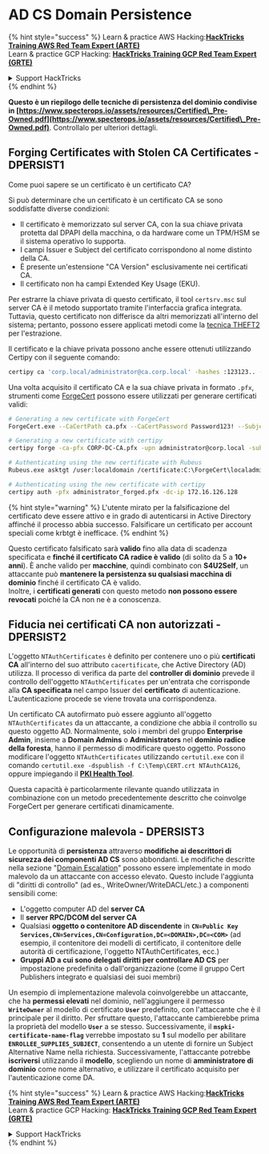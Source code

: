 # AD CS Domain Persistence

{% hint style="success" %}
Learn & practice AWS Hacking:<img src="/.gitbook/assets/arte.png" alt="" data-size="line">[**HackTricks Training AWS Red Team Expert (ARTE)**](https://training.hacktricks.xyz/courses/arte)<img src="/.gitbook/assets/arte.png" alt="" data-size="line">\
Learn & practice GCP Hacking: <img src="/.gitbook/assets/grte.png" alt="" data-size="line">[**HackTricks Training GCP Red Team Expert (GRTE)**<img src="/.gitbook/assets/grte.png" alt="" data-size="line">](https://training.hacktricks.xyz/courses/grte)

<details>

<summary>Support HackTricks</summary>

* Check the [**subscription plans**](https://github.com/sponsors/carlospolop)!
* **Join the** 💬 [**Discord group**](https://discord.gg/hRep4RUj7f) or the [**telegram group**](https://t.me/peass) or **follow** us on **Twitter** 🐦 [**@hacktricks\_live**](https://twitter.com/hacktricks\_live)**.**
* **Share hacking tricks by submitting PRs to the** [**HackTricks**](https://github.com/carlospolop/hacktricks) and [**HackTricks Cloud**](https://github.com/carlospolop/hacktricks-cloud) github repos.

</details>
{% endhint %}

**Questo è un riepilogo delle tecniche di persistenza del dominio condivise in [https://www.specterops.io/assets/resources/Certified\_Pre-Owned.pdf](https://www.specterops.io/assets/resources/Certified\_Pre-Owned.pdf)**. Controllalo per ulteriori dettagli.

## Forging Certificates with Stolen CA Certificates - DPERSIST1

Come puoi sapere se un certificato è un certificato CA?

Si può determinare che un certificato è un certificato CA se sono soddisfatte diverse condizioni:

- Il certificato è memorizzato sul server CA, con la sua chiave privata protetta dal DPAPI della macchina, o da hardware come un TPM/HSM se il sistema operativo lo supporta.
- I campi Issuer e Subject del certificato corrispondono al nome distinto della CA.
- È presente un'estensione "CA Version" esclusivamente nei certificati CA.
- Il certificato non ha campi Extended Key Usage (EKU).

Per estrarre la chiave privata di questo certificato, il tool `certsrv.msc` sul server CA è il metodo supportato tramite l'interfaccia grafica integrata. Tuttavia, questo certificato non differisce da altri memorizzati all'interno del sistema; pertanto, possono essere applicati metodi come la [tecnica THEFT2](certificate-theft.md#user-certificate-theft-via-dpapi-theft2) per l'estrazione.

Il certificato e la chiave privata possono anche essere ottenuti utilizzando Certipy con il seguente comando:
```bash
certipy ca 'corp.local/administrator@ca.corp.local' -hashes :123123.. -backup
```
Una volta acquisito il certificato CA e la sua chiave privata in formato `.pfx`, strumenti come [ForgeCert](https://github.com/GhostPack/ForgeCert) possono essere utilizzati per generare certificati validi:
```bash
# Generating a new certificate with ForgeCert
ForgeCert.exe --CaCertPath ca.pfx --CaCertPassword Password123! --Subject "CN=User" --SubjectAltName localadmin@theshire.local --NewCertPath localadmin.pfx --NewCertPassword Password123!

# Generating a new certificate with certipy
certipy forge -ca-pfx CORP-DC-CA.pfx -upn administrator@corp.local -subject 'CN=Administrator,CN=Users,DC=CORP,DC=LOCAL'

# Authenticating using the new certificate with Rubeus
Rubeus.exe asktgt /user:localdomain /certificate:C:\ForgeCert\localadmin.pfx /password:Password123!

# Authenticating using the new certificate with certipy
certipy auth -pfx administrator_forged.pfx -dc-ip 172.16.126.128
```
{% hint style="warning" %}
L'utente mirato per la falsificazione del certificato deve essere attivo e in grado di autenticarsi in Active Directory affinché il processo abbia successo. Falsificare un certificato per account speciali come krbtgt è inefficace.
{% endhint %}

Questo certificato falsificato sarà **valido** fino alla data di scadenza specificata e **finché il certificato CA radice è valido** (di solito da 5 a **10+ anni**). È anche valido per **macchine**, quindi combinato con **S4U2Self**, un attaccante può **mantenere la persistenza su qualsiasi macchina di dominio** finché il certificato CA è valido.\
Inoltre, i **certificati generati** con questo metodo **non possono essere revocati** poiché la CA non ne è a conoscenza.

## Fiducia nei certificati CA non autorizzati - DPERSIST2

L'oggetto `NTAuthCertificates` è definito per contenere uno o più **certificati CA** all'interno del suo attributo `cacertificate`, che Active Directory (AD) utilizza. Il processo di verifica da parte del **controller di dominio** prevede il controllo dell'oggetto `NTAuthCertificates` per un'entrata che corrisponde alla **CA specificata** nel campo Issuer del **certificato** di autenticazione. L'autenticazione procede se viene trovata una corrispondenza.

Un certificato CA autofirmato può essere aggiunto all'oggetto `NTAuthCertificates` da un attaccante, a condizione che abbia il controllo su questo oggetto AD. Normalmente, solo i membri del gruppo **Enterprise Admin**, insieme a **Domain Admins** o **Administrators** nel **dominio radice della foresta**, hanno il permesso di modificare questo oggetto. Possono modificare l'oggetto `NTAuthCertificates` utilizzando `certutil.exe` con il comando `certutil.exe -dspublish -f C:\Temp\CERT.crt NTAuthCA126`, oppure impiegando il [**PKI Health Tool**](https://docs.microsoft.com/en-us/troubleshoot/windows-server/windows-security/import-third-party-ca-to-enterprise-ntauth-store#method-1---import-a-certificate-by-using-the-pki-health-tool).

Questa capacità è particolarmente rilevante quando utilizzata in combinazione con un metodo precedentemente descritto che coinvolge ForgeCert per generare certificati dinamicamente.

## Configurazione malevola - DPERSIST3

Le opportunità di **persistenza** attraverso **modifiche ai descrittori di sicurezza dei componenti AD CS** sono abbondanti. Le modifiche descritte nella sezione "[Domain Escalation](domain-escalation.md)" possono essere implementate in modo malevolo da un attaccante con accesso elevato. Questo include l'aggiunta di "diritti di controllo" (ad es., WriteOwner/WriteDACL/etc.) a componenti sensibili come:

- L'oggetto computer AD del **server CA**
- Il **server RPC/DCOM del server CA**
- Qualsiasi **oggetto o contenitore AD discendente** in **`CN=Public Key Services,CN=Services,CN=Configuration,DC=<DOMAIN>,DC=<COM>`** (ad esempio, il contenitore dei modelli di certificato, il contenitore delle autorità di certificazione, l'oggetto NTAuthCertificates, ecc.)
- **Gruppi AD a cui sono delegati diritti per controllare AD CS** per impostazione predefinita o dall'organizzazione (come il gruppo Cert Publishers integrato e qualsiasi dei suoi membri)

Un esempio di implementazione malevola coinvolgerebbe un attaccante, che ha **permessi elevati** nel dominio, nell'aggiungere il permesso **`WriteOwner`** al modello di certificato **`User`** predefinito, con l'attaccante che è il principale per il diritto. Per sfruttare questo, l'attaccante cambierebbe prima la proprietà del modello **`User`** a se stesso. Successivamente, il **`mspki-certificate-name-flag`** verrebbe impostato su **1** sul modello per abilitare **`ENROLLEE_SUPPLIES_SUBJECT`**, consentendo a un utente di fornire un Subject Alternative Name nella richiesta. Successivamente, l'attaccante potrebbe **iscriversi** utilizzando il **modello**, scegliendo un nome di **amministratore di dominio** come nome alternativo, e utilizzare il certificato acquisito per l'autenticazione come DA.


{% hint style="success" %}
Learn & practice AWS Hacking:<img src="/.gitbook/assets/arte.png" alt="" data-size="line">[**HackTricks Training AWS Red Team Expert (ARTE)**](https://training.hacktricks.xyz/courses/arte)<img src="/.gitbook/assets/arte.png" alt="" data-size="line">\
Learn & practice GCP Hacking: <img src="/.gitbook/assets/grte.png" alt="" data-size="line">[**HackTricks Training GCP Red Team Expert (GRTE)**<img src="/.gitbook/assets/grte.png" alt="" data-size="line">](https://training.hacktricks.xyz/courses/grte)

<details>

<summary>Support HackTricks</summary>

* Check the [**subscription plans**](https://github.com/sponsors/carlospolop)!
* **Join the** 💬 [**Discord group**](https://discord.gg/hRep4RUj7f) or the [**telegram group**](https://t.me/peass) or **follow** us on **Twitter** 🐦 [**@hacktricks\_live**](https://twitter.com/hacktricks\_live)**.**
* **Share hacking tricks by submitting PRs to the** [**HackTricks**](https://github.com/carlospolop/hacktricks) and [**HackTricks Cloud**](https://github.com/carlospolop/hacktricks-cloud) github repos.

</details>
{% endhint %}
